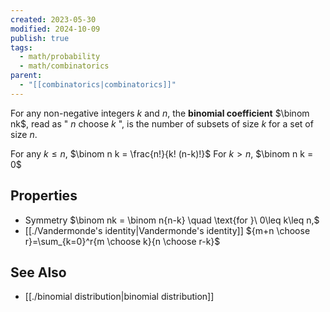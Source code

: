 ```yaml
---
created: 2023-05-30
modified: 2024-10-09
publish: true
tags:
  - math/probability
  - math/combinatorics
parent:
  - "[[combinatorics|combinatorics]]"
---
```

For any non-negative integers $k$ and $n$, the **binomial coefficient** $\binom nk$, read as " $n$ choose $k$ ", is the number of subsets of size $k$ for a set of size $n$.

For any $k \le n$, $\binom n k = \frac{n!}{k! (n-k)!}$
For $k > n$, $\binom n k = 0$

## Properties
- Symmetry $\binom nk = \binom n{n-k} \quad \text{for }\ 0\leq k\leq n,$
- [[./Vandermonde's identity|Vandermonde's identity]] ${m+n \choose r}=\sum_{k=0}^r{m \choose k}{n \choose r-k}$

## See Also
- [[./binomial distribution|binomial distribution]]